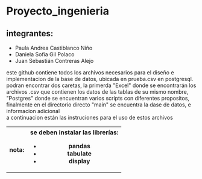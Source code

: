 # Proyecto_ingenieria
<h2>integrantes:</h2>
<ul>
  <li>Paula Andrea Castiblanco Niño</li>
  <li>Daniela Sofía Gil Polaco </li>
  <li>Juan Sebastián Contreras Alejo </li>
 </ul>

este github contiene todos los archivos necesarios para el diseño e implementacion de la base de datos, ubicada en prueba.csv en postgresql. <br>
podran encontrar dos caretas, la primerda "Excel" donde se encontrarán los archivos .csv que contienen los datos de las tablas de su mismo nombre, "Postgres" donde se encuentran varios scripts con diferentes propositos, finalmente en el directorio directo "main" se encuentra la dase de datos, e informacion adicional <br>
  a continuacion están las instruciones para el uso de estos archivos
<table>
  <tr>
  <th>nota:</th>
  <th>
      se deben instalar las librerías:
      <ul>
          <li>pandas
          <li>tabulate
          <li>display
      </ul>
    </th>
  </tr>

  
 
